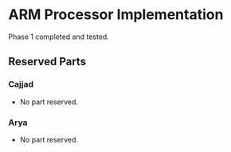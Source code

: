 # ARM Processor Implementation
Phase 1 completed and tested.

## Reserved Parts
  ### Cajjad
  * No part reserved.
  ### Arya
  * No part reserved.

